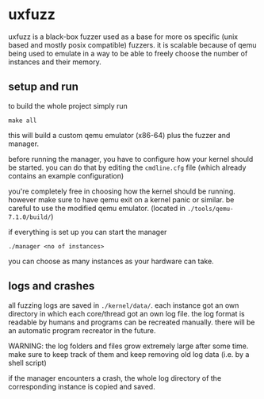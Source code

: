 # uxfuzz
uxfuzz is a black-box fuzzer used as a base for more os specific (unix based and mostly posix compatible) fuzzers. it is scalable because of qemu being used to emulate in a way to be able to freely choose the number of instances and their memory.

## setup and run

to build the whole project simply run 
```
make all
```
this will build a custom qemu emulator (x86-64) plus the fuzzer and manager.

before running the manager, you have to configure how your kernel should be started. you can do that by editing the `cmdline.cfg` file (which already contains an example configuration)

you're completely free in choosing how the kernel should be running. however make sure to have qemu exit on a kernel panic or similar. be careful to use the modified qemu emulator. (located in `./tools/qemu-7.1.0/build/`)

if everything is set up you can start the manager
```
./manager <no of instances>
```
you can choose as many instances as your hardware can take.

## logs and crashes

all fuzzing logs are saved in `./kernel/data/`. each instance got an own directory in which each core/thread got an own log file. the log format is readable by humans and programs can be recreated manually. there will be an automatic program recreator in the future. 

WARNING: the log folders and files grow extremely large after some time. make sure to keep track of them and keep removing old log data (i.e. by a shell script)

if the manager encounters a crash, the whole log directory of the corresponding instance is copied and saved.
